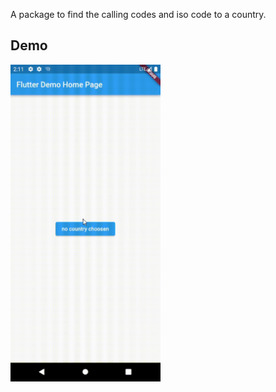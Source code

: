 A package to find the calling codes and iso code to a country.

## Demo
<img src="https://github.com/alidev0/ptwcode_country_codes/blob/master/demo/demo_video.gif"  width="240"/>